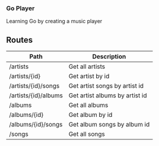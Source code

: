 ### Go Player
Learning Go by creating a music player

## Routes
| Path | Description |
|----|----|
| /artists | Get all artists |
| /artists/{id} | Get artist by id |
| /artists/{id}/songs | Get artist songs by artist id |
| /artists/{id}/albums | Get artist albums by artist id |
| /albums | Get all albums |
| /albums/{id} | Get album by id |
| /albums/{id}/songs | Get album songs by album id |
| /songs | Get all songs |